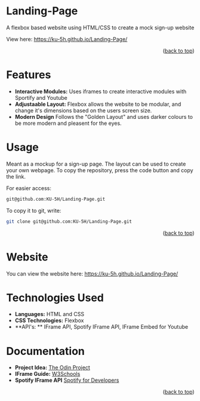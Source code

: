 <!-- ABOUT THE PROJECT -->
# Landing-Page
A flexbox based website using HTML/CSS to create a mock sign-up website

View here: https://ku-5h.github.io/Landing-Page/
<p align="right">(<a href="#readme-top">back to top</a>)</p>

<!-- Features -->
# Features

- **Interactive Modules:** Uses iframes to create interactive modules with Sportify and Youtube
- **Adjustaable Layout:** Flexbox allows the website to be modular, and change it's dimensions based on the users screen size.
- **Modern Design** Follows the "Golden Layout" and uses darker colours to be more modern and pleasent for the eyes.
<!-- USAGE EXAMPLES -->
# Usage
Meant as a mockup for a sign-up page. The layout can be used to create your own webpage. To copy the repository, press the code button and copy the link. 

For easier access:
```sh
git@github.com:KU-5H/Landing-Page.git
```

To copy it to git, write:
```sh
git clone git@github.com:KU-5H/Landing-Page.git
```
<p align="right">(<a href="#readme-top">back to top</a>)</p>

# Website
You can view the website here: https://ku-5h.github.io/Landing-Page/

# Technologies Used
- **Languages:** HTML and CSS
- **CSS Technologies:** Flexbox
- **API's: ** IFrame API, Spotify IFrame API, IFrame Embed for Youtube

# Documentation
- **Project Idea:** <a href="https://www.theodinproject.com/lessons/foundations-landing-page">The Odin Project</a>
- **IFrame Guide:** <a href="https://www.w3schools.com/tags/tag_iframe.ASP"> W3Schools</a>
- **Spotify IFrame API** <a href="https://developer.spotify.com/documentation/embeds/references/iframe-api">Spotify for Developers</a>
<p align="right">(<a href="#readme-top">back to top</a>)</p>
